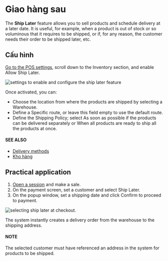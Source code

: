 # Giao hàng sau

The **Ship Later** feature allows you to sell products and schedule delivery at a later date. It is
useful, for example, when a product is out of stock or so voluminous that it requires to be shipped,
or if, for any reason, the customer needs their order to be shipped later, etc.

## Cấu hình

[Go to the POS settings](../configuration.md#configuration-settings), scroll down to the Inventory
section, and enable Allow Ship Later.

![settings to enable and configure the ship later feature](applications/sales/point_of_sale/shop/ship_later/settings.png)

Once activated, you can:

- Choose the location from where the products are shipped by selecting a Warehouse.
- Define a Specific route, or leave this field empty to use the default route.
- Define the Shipping Policy; select As soon as possible if the products
  can be delivered separately or When all products are ready to ship all the products at
  once.

#### SEE ALSO
- [Delivery methods](../../../inventory_and_mrp/inventory/shipping_receiving/setup_configuration.md)
- [Kho hàng](../../../inventory_and_mrp/inventory/warehouses_storage/inventory_management/warehouses.md)

## Practical application

1. [Open a session](../../point_of_sale.md#pos-session-start) and make a sale.
2. On the payment screen, set a customer and select Ship Later.
3. On the popup window, set a shipping date and click Confirm to proceed to payment.

![selecting ship later at checkout.](applications/sales/point_of_sale/shop/ship_later/payment.png)

The system instantly creates a delivery order from the warehouse to the shipping address.

#### NOTE
The selected customer must have referenced an address in the system for products to be shipped.
